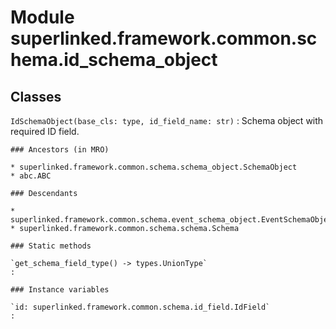 Module superlinked.framework.common.schema.id_schema_object
===========================================================

Classes
-------

`IdSchemaObject(base_cls: type, id_field_name: str)`
:   Schema object with required ID field.

    ### Ancestors (in MRO)

    * superlinked.framework.common.schema.schema_object.SchemaObject
    * abc.ABC

    ### Descendants

    * superlinked.framework.common.schema.event_schema_object.EventSchemaObject
    * superlinked.framework.common.schema.schema.Schema

    ### Static methods

    `get_schema_field_type() ‑> types.UnionType`
    :

    ### Instance variables

    `id: superlinked.framework.common.schema.id_field.IdField`
    :